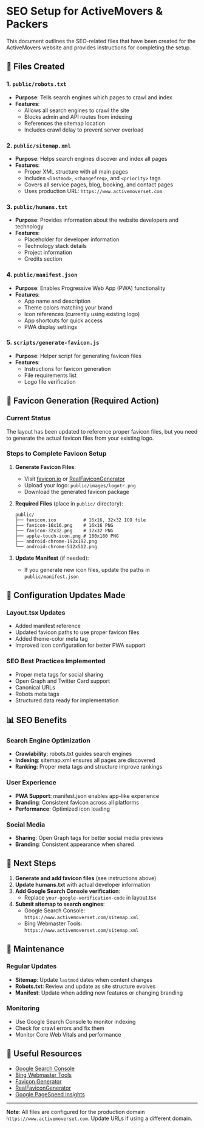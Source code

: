 # SEO Setup for ActiveMovers & Packers

This document outlines the SEO-related files that have been created for the ActiveMovers website and provides instructions for completing the setup.

## 📁 Files Created

### 1. `public/robots.txt`
- **Purpose**: Tells search engines which pages to crawl and index
- **Features**:
  - Allows all search engines to crawl the site
  - Blocks admin and API routes from indexing
  - References the sitemap location
  - Includes crawl delay to prevent server overload

### 2. `public/sitemap.xml`
- **Purpose**: Helps search engines discover and index all pages
- **Features**:
  - Proper XML structure with all main pages
  - Includes `<lastmod>`, `<changefreq>`, and `<priority>` tags
  - Covers all service pages, blog, booking, and contact pages
  - Uses production URL: `https://www.activemoverset.com`

### 3. `public/humans.txt`
- **Purpose**: Provides information about the website developers and technology
- **Features**:
  - Placeholder for developer information
  - Technology stack details
  - Project information
  - Credits section

### 4. `public/manifest.json`
- **Purpose**: Enables Progressive Web App (PWA) functionality
- **Features**:
  - App name and description
  - Theme colors matching your brand
  - Icon references (currently using existing logo)
  - App shortcuts for quick access
  - PWA display settings

### 5. `scripts/generate-favicon.js`
- **Purpose**: Helper script for generating favicon files
- **Features**:
  - Instructions for favicon generation
  - File requirements list
  - Logo file verification

## 🎨 Favicon Generation (Required Action)

### Current Status
The layout has been updated to reference proper favicon files, but you need to generate the actual favicon files from your existing logo.

### Steps to Complete Favicon Setup

1. **Generate Favicon Files**:
   - Visit [favicon.io](https://favicon.io/) or [RealFaviconGenerator](https://realfavicongenerator.net/)
   - Upload your logo: `public/images/logotr.png`
   - Download the generated favicon package

2. **Required Files** (place in `public/` directory):
   ```
   public/
   ├── favicon.ico          # 16x16, 32x32 ICO file
   ├── favicon-16x16.png    # 16x16 PNG
   ├── favicon-32x32.png    # 32x32 PNG
   ├── apple-touch-icon.png # 180x180 PNG
   ├── android-chrome-192x192.png
   └── android-chrome-512x512.png
   ```

3. **Update Manifest** (if needed):
   - If you generate new icon files, update the paths in `public/manifest.json`

## 🔧 Configuration Updates Made

### Layout.tsx Updates
- Added manifest reference
- Updated favicon paths to use proper favicon files
- Added theme-color meta tag
- Improved icon configuration for better PWA support

### SEO Best Practices Implemented
- Proper meta tags for social sharing
- Open Graph and Twitter Card support
- Canonical URLs
- Robots meta tags
- Structured data ready for implementation

## 📊 SEO Benefits

### Search Engine Optimization
- **Crawlability**: robots.txt guides search engines
- **Indexing**: sitemap.xml ensures all pages are discovered
- **Ranking**: Proper meta tags and structure improve rankings

### User Experience
- **PWA Support**: manifest.json enables app-like experience
- **Branding**: Consistent favicon across all platforms
- **Performance**: Optimized icon loading

### Social Media
- **Sharing**: Open Graph tags for better social media previews
- **Branding**: Consistent appearance when shared

## 🚀 Next Steps

1. **Generate and add favicon files** (see instructions above)
2. **Update humans.txt** with actual developer information
3. **Add Google Search Console verification**:
   - Replace `your-google-verification-code` in layout.tsx
4. **Submit sitemap to search engines**:
   - Google Search Console: `https://www.activemoverset.com/sitemap.xml`
   - Bing Webmaster Tools: `https://www.activemoverset.com/sitemap.xml`

## 📝 Maintenance

### Regular Updates
- **Sitemap**: Update `lastmod` dates when content changes
- **Robots.txt**: Review and update as site structure evolves
- **Manifest**: Update when adding new features or changing branding

### Monitoring
- Use Google Search Console to monitor indexing
- Check for crawl errors and fix them
- Monitor Core Web Vitals and performance

## 🔗 Useful Resources

- [Google Search Console](https://search.google.com/search-console)
- [Bing Webmaster Tools](https://www.bing.com/webmasters)
- [Favicon Generator](https://favicon.io/)
- [RealFaviconGenerator](https://realfavicongenerator.net/)
- [Google PageSpeed Insights](https://pagespeed.web.dev/)

---

**Note**: All files are configured for the production domain `https://www.activemoverset.com`. Update URLs if using a different domain.



